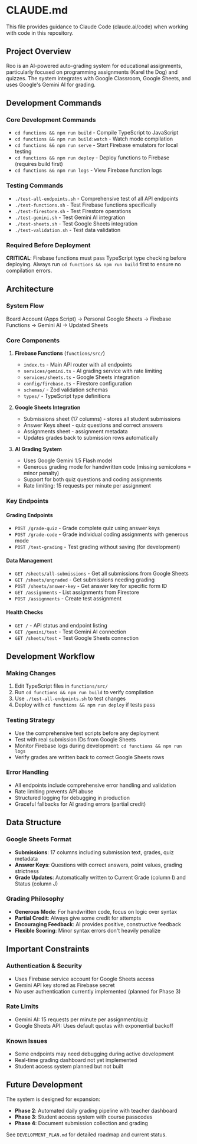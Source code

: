 # CLAUDE.md

This file provides guidance to Claude Code (claude.ai/code) when working with code in this repository.

## Project Overview

Roo is an AI-powered auto-grading system for educational assignments, particularly focused on programming assignments (Karel the Dog) and quizzes. The system integrates with Google Classroom, Google Sheets, and uses Google's Gemini AI for grading.

## Development Commands

### Core Development Commands
- `cd functions && npm run build` - Compile TypeScript to JavaScript
- `cd functions && npm run build:watch` - Watch mode compilation 
- `cd functions && npm run serve` - Start Firebase emulators for local testing
- `cd functions && npm run deploy` - Deploy functions to Firebase (requires build first)
- `cd functions && npm run logs` - View Firebase function logs

### Testing Commands
- `./test-all-endpoints.sh` - Comprehensive test of all API endpoints
- `./test-functions.sh` - Test Firebase functions specifically
- `./test-firestore.sh` - Test Firestore operations
- `./test-gemini.sh` - Test Gemini AI integration
- `./test-sheets.sh` - Test Google Sheets integration
- `./test-validation.sh` - Test data validation

### Required Before Deployment
**CRITICAL**: Firebase functions must pass TypeScript type checking before deploying. Always run `cd functions && npm run build` first to ensure no compilation errors.

## Architecture

### System Flow
Board Account (Apps Script) → Personal Google Sheets → Firebase Functions → Gemini AI → Updated Sheets

### Core Components

1. **Firebase Functions** (`functions/src/`)
   - `index.ts` - Main API router with all endpoints
   - `services/gemini.ts` - AI grading service with rate limiting
   - `services/sheets.ts` - Google Sheets integration
   - `config/firebase.ts` - Firestore configuration
   - `schemas/` - Zod validation schemas
   - `types/` - TypeScript type definitions

2. **Google Sheets Integration**
   - Submissions sheet (17 columns) - stores all student submissions
   - Answer Keys sheet - quiz questions and correct answers  
   - Assignments sheet - assignment metadata
   - Updates grades back to submission rows automatically

3. **AI Grading System**
   - Uses Google Gemini 1.5 Flash model
   - Generous grading mode for handwritten code (missing semicolons = minor penalty)
   - Support for both quiz questions and coding assignments
   - Rate limiting: 15 requests per minute per assignment

### Key Endpoints

#### Grading Endpoints
- `POST /grade-quiz` - Grade complete quiz using answer keys
- `POST /grade-code` - Grade individual coding assignments with generous mode
- `POST /test-grading` - Test grading without saving (for development)

#### Data Management
- `GET /sheets/all-submissions` - Get all submissions from Google Sheets
- `GET /sheets/ungraded` - Get submissions needing grading
- `POST /sheets/answer-key` - Get answer key for specific form ID
- `GET /assignments` - List assignments from Firestore
- `POST /assignments` - Create test assignment

#### Health Checks
- `GET /` - API status and endpoint listing
- `GET /gemini/test` - Test Gemini AI connection
- `GET /sheets/test` - Test Google Sheets connection

## Development Workflow

### Making Changes
1. Edit TypeScript files in `functions/src/`
2. Run `cd functions && npm run build` to verify compilation
3. Use `./test-all-endpoints.sh` to test changes
4. Deploy with `cd functions && npm run deploy` if tests pass

### Testing Strategy
- Use the comprehensive test scripts before any deployment
- Test with real submission IDs from Google Sheets
- Monitor Firebase logs during development: `cd functions && npm run logs`
- Verify grades are written back to correct Google Sheets rows

### Error Handling
- All endpoints include comprehensive error handling and validation
- Rate limiting prevents API abuse
- Structured logging for debugging in production
- Graceful fallbacks for AI grading errors (partial credit)

## Data Structure

### Google Sheets Format
- **Submissions**: 17 columns including submission text, grades, quiz metadata
- **Answer Keys**: Questions with correct answers, point values, grading strictness
- **Grade Updates**: Automatically written to Current Grade (column I) and Status (column J)

### Grading Philosophy
- **Generous Mode**: For handwritten code, focus on logic over syntax
- **Partial Credit**: Always give some credit for attempts
- **Encouraging Feedback**: AI provides positive, constructive feedback
- **Flexible Scoring**: Minor syntax errors don't heavily penalize

## Important Constraints

### Authentication & Security
- Uses Firebase service account for Google Sheets access
- Gemini API key stored as Firebase secret
- No user authentication currently implemented (planned for Phase 3)

### Rate Limits
- Gemini AI: 15 requests per minute per assignment/quiz
- Google Sheets API: Uses default quotas with exponential backoff

### Known Issues
- Some endpoints may need debugging during active development
- Real-time grading dashboard not yet implemented
- Student access system planned but not built

## Future Development

The system is designed for expansion:
- **Phase 2**: Automated daily grading pipeline with teacher dashboard
- **Phase 3**: Student access system with course passcodes  
- **Phase 4**: Document submission collection and grading

See `DEVELOPMENT_PLAN.md` for detailed roadmap and current status.